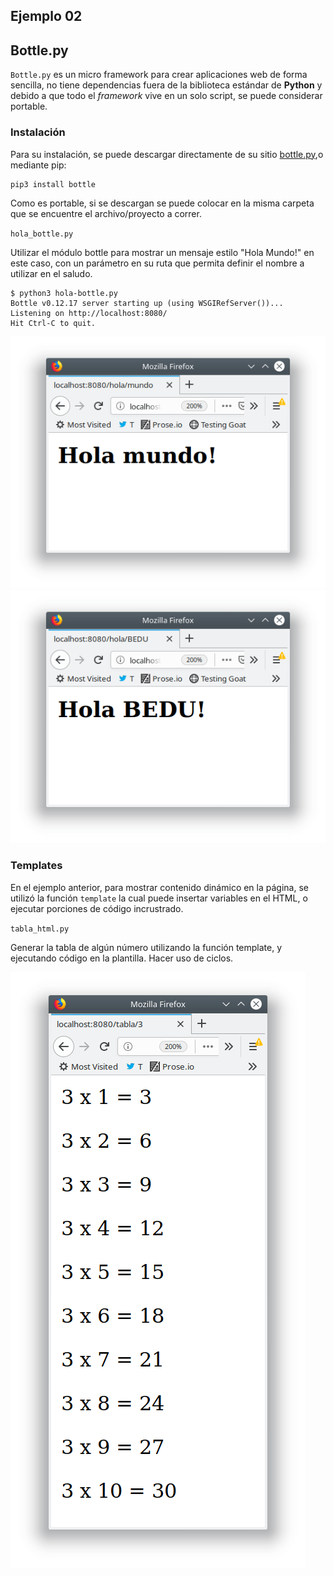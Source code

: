 ## Ejemplo 02
## Bottle.py

`Bottle.py` es un micro framework para crear aplicaciones web de forma sencilla, no tiene dependencias fuera de la biblioteca estándar de __Python__ y debido a que todo el *framework* vive en un solo script, se puede considerar portable.

### Instalación

Para su instalación, se puede descargar directamente de su sitio [bottle.py](https://bottlepy.org/bottle.py),o mediante pip:

```
pip3 install bottle
```

Como es portable, si se descargan se puede colocar en la misma carpeta que se encuentre el archivo/proyecto a correr.

`hola_bottle.py`

Utilizar el módulo bottle para mostrar un mensaje estilo "Hola Mundo!" en este caso, con un parámetro en su ruta que permita definir el nombre a utilizar en el saludo.

```
$ python3 hola-bottle.py 
Bottle v0.12.17 server starting up (using WSGIRefServer())...
Listening on http://localhost:8080/
Hit Ctrl-C to quit.
```

![Hola mundo](./hola_mundo.png)
![Hola Bedu](./hola_bedu.png)

### Templates

En el ejemplo anterior, para mostrar contenido dinámico en la página, se utilizó la función `template` la cual puede insertar variables en el HTML, o ejecutar porciones de código incrustrado.

`tabla_html.py`

Generar la tabla de algún número utilizando la función template, y ejecutando código en la plantilla. Hacer uso de ciclos.

![Tabla del 3](./tabla_3.png)

